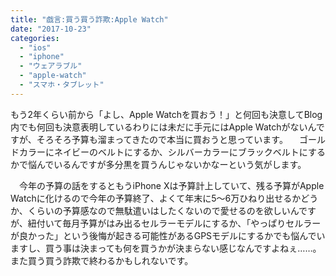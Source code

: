 ```yaml
---
title: "戯言:買う買う詐欺:Apple Watch"
date: "2017-10-23"
categories: 
  - "ios"
  - "iphone"
  - "ウェアラブル"
  - "apple-watch"
  - "スマホ・タブレット"
---
```


もう2年くらい前から「よし、Apple Watchを買おう！」と何回も決意してBlog内でも何回も決意表明しているわりには未だに手元にはApple Watchがないんですが、そろそろ予算も溜まってきたので本当に買おうと思っています。 　ゴールドカラーにネイビーのベルトにするか、シルバーカラーにブラックベルトにするかで悩んでいるんですが多分黒を買うんじゃないかなーという気がします。

　今年の予算の話をするともうiPhone Xは予算計上していて、残る予算がApple Watchに化けるので今年の予算終了、よくて年末に5～6万ひねり出せるかどうか、くらいの予算感なので無駄遣いはしたくないので愛せるのを欲しいんですが、紐付いて毎月予算がはみ出るセルラーモデルにするか、「やっぱりセルラーが良かった」という後悔が起きる可能性があるGPSモデルにするかでも悩んでいますし、買う事は決まっても何を買うかが決まらない感じなんですよねぇ……。また買う買う詐欺で終わるかもしれないです。
